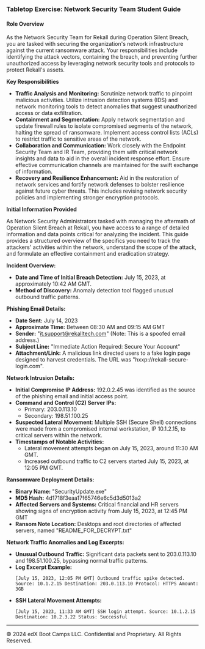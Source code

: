 ### Tabletop Exercise: Network Security Team Student Guide

#### Role Overview

As the Network Security Team for Rekall during Operation Silent Breach, you are tasked with securing the organization's network infrastructure against the current ransomware attack. Your responsibilities include identifying the attack vectors, containing the breach, and preventing further unauthorized access by leveraging network security tools and protocols to protect Rekall's assets.

**Key Responsibilities**

- **Traffic Analysis and Monitoring:** Scrutinize network traffic to pinpoint malicious activities. Utilize intrusion detection systems (IDS) and network monitoring tools to detect anomalies that suggest unauthorized access or data exfiltration.
- **Containment and Segmentation:** Apply network segmentation and update firewall rules to isolate compromised segments of the network, halting the spread of ransomware. Implement access control lists (ACLs) to restrict traffic to sensitive areas of the network.
- **Collaboration and Communication:** Work closely with the Endpoint Security Team and IR Team, providing them with critical network insights and data to aid in the overall incident response effort. Ensure effective communication channels are maintained for the swift exchange of information.
- **Recovery and Resilience Enhancement:** Aid in the restoration of network services and fortify network defenses to bolster resilience against future cyber threats. This includes revising network security policies and implementing stronger encryption protocols.

**Initial Information Provided**

As Network Security Administrators tasked with managing the aftermath of Operation Silent Breach at Rekall, you have access to a range of detailed information and data points critical for analyzing the incident. This guide provides a structured overview of the specifics you need to track the attackers' activities within the network, understand the scope of the attack, and formulate an effective containment and eradication strategy.

**Incident Overview:**

- **Date and Time of Initial Breach Detection:** July 15, 2023, at approximately 10:42 AM GMT.
- **Method of Discovery:** Anomaly detection tool flagged unusual outbound traffic patterns.

**Phishing Email Details:**

- **Date Sent:** July 14, 2023
- **Approximate Time:** Between 08:30 AM and 09:15 AM GMT
- **Sender:** "it.support@rekalltech.com" (Note: This is a spoofed email address.)
- **Subject Line:** "Immediate Action Required: Secure Your Account"
- **Attachment/Link:** A malicious link directed users to a fake login page designed to harvest credentials. The URL was "hxxp://rekall-secure-login.com".

**Network Intrusion Details:**

- **Initial Compromise IP Address:** 192.0.2.45 was identified as the source of the phishing email and initial access point.
- **Command and Control (C2) Server IPs:** 
  - Primary: 203.0.113.10
  - Secondary: 198.51.100.25
- **Suspected Lateral Movement**: Multiple SSH (Secure Shell) connections were made from a compromised internal workstation, IP 10.1.2.15, to critical servers within the network.
- **Timestamps of Notable Activities:** 
  - Lateral movement attempts began on July 15, 2023, around 11:30 AM GMT.
  - Increased outbound traffic to C2 servers started July 15, 2023, at 12:05 PM GMT.

**Ransomware Deployment Details:**

- **Binary Name:** "SecurityUpdate.exe"
- **MD5 Hash:** 4d1718f3eaa17f65746e6c5d3d5013a2
- **Affected Servers and Systems:** Critical financial and HR servers showing signs of encryption activity from July 15, 2023, at 12:45 PM GMT
- **Ransom Note Location:** Desktops and root directories of affected servers, named "README_FOR_DECRYPT.txt"

**Network Traffic Anomalies and Log Excerpts:**

- **Unusual Outbound Traffic:** Significant data packets sent to 203.0.113.10 and 198.51.100.25, bypassing normal traffic patterns.
- **Log Excerpt Example:** 
  ```
  [July 15, 2023, 12:05 PM GMT] Outbound traffic spike detected. Source: 10.1.2.15 Destination: 203.0.113.10 Protocol: HTTPS Amount: 3GB
  ```
- **SSH Lateral Movement Attempts:**
  ```
  [July 15, 2023, 11:33 AM GMT] SSH login attempt. Source: 10.1.2.15 Destination: 10.2.3.22 Status: Successful
  ```
  
 ---

© 2024 edX Boot Camps LLC. Confidential and Proprietary. All Rights Reserved.    
